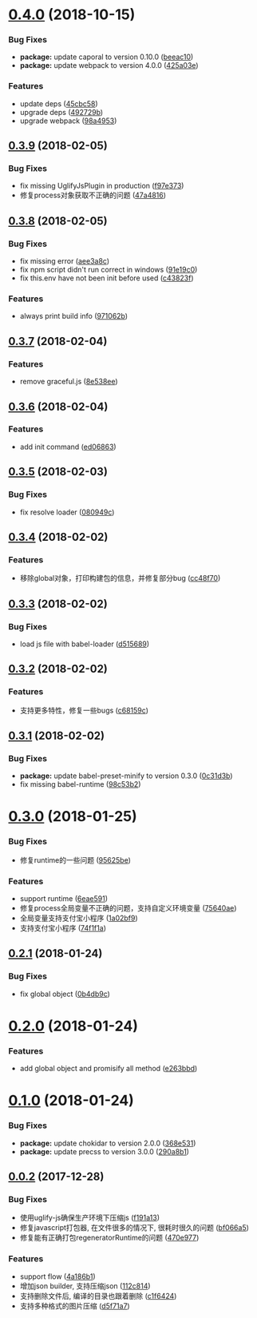 <a name="0.4.0"></a>
# [0.4.0](https://github.com/axetroy/webuild/compare/v0.3.9...v0.4.0) (2018-10-15)


### Bug Fixes

* **package:** update caporal to version 0.10.0 ([beeac10](https://github.com/axetroy/webuild/commit/beeac10))
* **package:** update webpack to version 4.0.0 ([425a03e](https://github.com/axetroy/webuild/commit/425a03e))


### Features

* update deps ([45cbc58](https://github.com/axetroy/webuild/commit/45cbc58))
* upgrade deps ([492729b](https://github.com/axetroy/webuild/commit/492729b))
* upgrade webpack ([98a4953](https://github.com/axetroy/webuild/commit/98a4953))



<a name="0.3.9"></a>
## [0.3.9](https://github.com/axetroy/webuild/compare/v0.3.8...v0.3.9) (2018-02-05)


### Bug Fixes

* fix missing UglifyJsPlugin in production ([f97e373](https://github.com/axetroy/webuild/commit/f97e373))
* 修复process对象获取不正确的问题 ([47a4816](https://github.com/axetroy/webuild/commit/47a4816))



<a name="0.3.8"></a>
## [0.3.8](https://github.com/axetroy/webuild/compare/v0.3.7...v0.3.8) (2018-02-05)


### Bug Fixes

* fix missing error ([aee3a8c](https://github.com/axetroy/webuild/commit/aee3a8c))
* fix npm script didn't run correct in windows ([91e19c0](https://github.com/axetroy/webuild/commit/91e19c0))
* fix this.env have not been init before used ([c43823f](https://github.com/axetroy/webuild/commit/c43823f))


### Features

* always print build info ([971062b](https://github.com/axetroy/webuild/commit/971062b))



<a name="0.3.7"></a>
## [0.3.7](https://github.com/axetroy/webuild/compare/v0.3.6...v0.3.7) (2018-02-04)


### Features

* remove graceful.js ([8e538ee](https://github.com/axetroy/webuild/commit/8e538ee))



<a name="0.3.6"></a>
## [0.3.6](https://github.com/axetroy/webuild/compare/v0.3.5...v0.3.6) (2018-02-04)


### Features

* add init command ([ed06863](https://github.com/axetroy/webuild/commit/ed06863))



<a name="0.3.5"></a>
## [0.3.5](https://github.com/axetroy/webuild/compare/v0.3.4...v0.3.5) (2018-02-03)


### Bug Fixes

* fix resolve loader ([080949c](https://github.com/axetroy/webuild/commit/080949c))



<a name="0.3.4"></a>
## [0.3.4](https://github.com/axetroy/webuild/compare/v0.3.3...v0.3.4) (2018-02-02)


### Features

* 移除global对象，打印构建包的信息，并修复部分bug ([cc48f70](https://github.com/axetroy/webuild/commit/cc48f70))



<a name="0.3.3"></a>
## [0.3.3](https://github.com/axetroy/webuild/compare/v0.3.2...v0.3.3) (2018-02-02)


### Bug Fixes

* load js file with babel-loader ([d515689](https://github.com/axetroy/webuild/commit/d515689))



<a name="0.3.2"></a>
## [0.3.2](https://github.com/axetroy/webuild/compare/v0.3.1...v0.3.2) (2018-02-02)


### Features

* 支持更多特性，修复一些bugs ([c68159c](https://github.com/axetroy/webuild/commit/c68159c))



<a name="0.3.1"></a>
## [0.3.1](https://github.com/axetroy/webuild/compare/v0.3.0...v0.3.1) (2018-02-02)


### Bug Fixes

* **package:** update babel-preset-minify to version 0.3.0 ([0c31d3b](https://github.com/axetroy/webuild/commit/0c31d3b))
* fix missing babel-runtime ([98c53b2](https://github.com/axetroy/webuild/commit/98c53b2))



<a name="0.3.0"></a>
# [0.3.0](https://github.com/axetroy/webuild/compare/v0.2.1...v0.3.0) (2018-01-25)


### Bug Fixes

* 修复runtime的一些问题 ([95625be](https://github.com/axetroy/webuild/commit/95625be))


### Features

* support runtime ([6eae591](https://github.com/axetroy/webuild/commit/6eae591))
* 修复process全局变量不正确的问题，支持自定义环境变量 ([75640ae](https://github.com/axetroy/webuild/commit/75640ae))
* 全局变量支持支付宝小程序 ([1a02bf9](https://github.com/axetroy/webuild/commit/1a02bf9))
* 支持支付宝小程序 ([74f1f1a](https://github.com/axetroy/webuild/commit/74f1f1a))



<a name="0.2.1"></a>
## [0.2.1](https://github.com/axetroy/webuild/compare/v0.2.0...v0.2.1) (2018-01-24)


### Bug Fixes

* fix global object ([0b4db9c](https://github.com/axetroy/webuild/commit/0b4db9c))



<a name="0.2.0"></a>
# [0.2.0](https://github.com/axetroy/webuild/compare/v0.1.0...v0.2.0) (2018-01-24)


### Features

* add global object and promisify all method ([e263bbd](https://github.com/axetroy/webuild/commit/e263bbd))



<a name="0.1.0"></a>
# [0.1.0](https://github.com/axetroy/webuild/compare/v0.0.2...v0.1.0) (2018-01-24)


### Bug Fixes

* **package:** update chokidar to version 2.0.0 ([368e531](https://github.com/axetroy/webuild/commit/368e531))
* **package:** update precss to version 3.0.0 ([290a8b1](https://github.com/axetroy/webuild/commit/290a8b1))



<a name="0.0.2"></a>
## [0.0.2](https://github.com/axetroy/webuild/compare/470e977...v0.0.2) (2017-12-28)


### Bug Fixes

* 使用uglify-js确保生产环境下压缩js ([f191a13](https://github.com/axetroy/webuild/commit/f191a13))
* 修复javascript打包器, 在文件很多的情况下, 很耗时很久的问题 ([bf066a5](https://github.com/axetroy/webuild/commit/bf066a5))
* 修复能有正确打包regeneratorRuntime的问题 ([470e977](https://github.com/axetroy/webuild/commit/470e977))


### Features

* support flow ([4a186b1](https://github.com/axetroy/webuild/commit/4a186b1))
* 增加json builder, 支持压缩json ([112c814](https://github.com/axetroy/webuild/commit/112c814))
* 支持删除文件后, 编译的目录也跟着删除 ([c1f6424](https://github.com/axetroy/webuild/commit/c1f6424))
* 支持多种格式的图片压缩 ([d5f71a7](https://github.com/axetroy/webuild/commit/d5f71a7))



